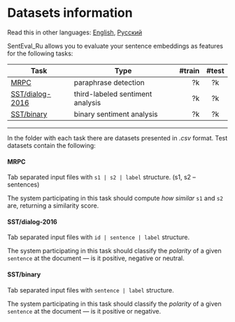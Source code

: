 # Datasets information

Read this in other languages: [English](README.md), [Русский](README.ru.md)

SentEval_Ru allows you to evaluate your sentence embeddings as features for the following tasks:

| Task     	| Type                         	| #train 	| #test 	|
|----------	|------------------------------	|-----------:|:----------:|
| [MRPC](https://github.com/Koziev/NLP_Datasets/tree/master/ParaphraseDetection/Data) | paraphrase detection  | ?k | ?k 
| [SST/dialog-2016](http://www.dialog-21.ru/evaluation/2016/sentiment/) |third-labeled sentiment analysis  	| ?k     	| ?k   
| [SST/binary](http://study.mokoron.com/) |binary sentiment analysis  	| ?k     	| ?k   

---
In the folder with each task there are datasets presented in *.csv* format. Test datasets contain the following:

#### MRPC
Tab separated input files with `s1 | s2 | label` structure. (s1, s2 – sentences)

The system participating in this task should compute *how similar* `s1` and `s2` are, returning a similarity score.

#### SST/dialog-2016 
Tab separated input files with `id | sentence | label` structure. 

The system participating in this task should classify the *polarity* of a given `sentence` at the document — is it positive, negative or neutral.

#### SST/binary 
Tab separated input files with `sentence | label` structure.

The system participating in this task should classify the *polarity* of a given `sentence` at the document — is it positive or negative.

